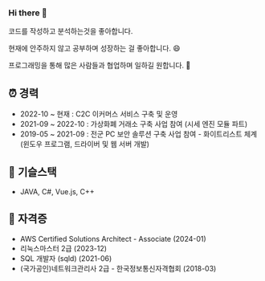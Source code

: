 ### Hi there 👋

코드를 작성하고 분석하는것을 좋아합니다. 

현재에 안주하지 않고 공부하며 성장하는 걸 좋아합니다. 😄

프로그래밍을 통해 많은 사람들과 협업하며 일하길 원합니다. 👯


## ⏰ 경력
- 2022-10 ~ 현재 : C2C 이커머스 서비스 구축 및 운영
- 2021-09 ~ 2022-10 : 가상화폐 거래소 구축 사업 참여 (시세 엔진 모듈 파트)
- 2019-05 ~ 2021-09 : 전군 PC 보안 솔루션 구축 사업 참여 - 화이트리스트 체계 (윈도우 프로그램, 드라이버 및 웹 서버 개발)

## 🔧 기슬스택
- JAVA, C#, Vue.js, C++

## 📔 자격증
- AWS Certified Solutions Architect - Associate (2024-01)
- 리눅스마스터 2급 (2023-12)
- SQL 개발자 (sqld) (2021-06)
- (국가공인)네트워크관리사 2급 - 한국정보통신자격협회 (2018-03)

<!--
**YHJOONG/YHJOONG** is a ✨ _special_ ✨ repository because its `README.md` (this file) appears on your GitHub profile.

Here are some ideas to get you started:

- 🔭 I’m currently working on ...
- 🌱 I’m currently learning ...
- 👯 I’m looking to collaborate on ...
- 🤔 I’m looking for help with ...
- 💬 Ask me about ...
- 📫 How to reach me: ...
- 😄 Pronouns: ...
- ⚡ Fun fact: ...
-->
